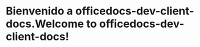 # <a name="welcome-to-officedocs-dev-client-docs"></a><span data-ttu-id="e74a6-101">Bienvenido a officedocs-dev-client-docs.</span><span class="sxs-lookup"><span data-stu-id="e74a6-101">Welcome to officedocs-dev-client-docs!</span></span>